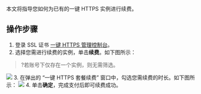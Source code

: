 本文将指导您如何为已有的一键 HTTPS 实例进行续费。


## 操作步骤
1. 登录 SSL 证书 [一键 HTTPS 管理控制台](https://console.cloud.tencent.com/https)。
2. 选择您需进行续费的实例，单击**续费**。如下图所示：
>?若账号下仅存在一个实例，则无需筛选。
>
![](https://qcloudimg.tencent-cloud.cn/raw/f31ef263f4b6c5512c84bd58e25574e5.png)
3. 在弹出的 “一键 HTTPS 套餐续费” 窗口中，勾选您需续费的时长。如下图所示：
![](https://qcloudimg.tencent-cloud.cn/raw/0794e54cad123880645c0b3839cc5a7d.png)
4. 单击**确定**，完成支付后即可续费成功。
